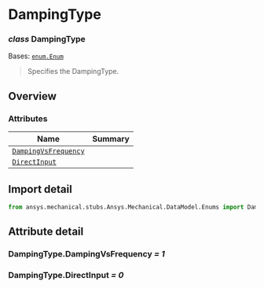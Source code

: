 <a id="dampingtype"></a>

# DampingType

<a id="DampingType"></a>

### *class* DampingType

Bases: [`enum.Enum`](https://docs.python.org/3/library/enum.html#enum.Enum)

> Specifies the DampingType.

> <!-- !! processed by numpydoc !! -->

<a id="overview"></a>

## Overview

### Attributes

| Name | Summary |
|-----------------------------------------------------------|----|
| [`DampingVsFrequency`](#DampingType.DampingVsFrequency)   |    |
| [`DirectInput`](#DampingType.DirectInput)                 |    |

<a id="import-detail"></a>

## Import detail

```python
from ansys.mechanical.stubs.Ansys.Mechanical.DataModel.Enums import DampingType
```

<a id="attribute-detail"></a>

## Attribute detail

<a id="DampingType.DampingVsFrequency"></a>

### DampingType.DampingVsFrequency *= 1*

<a id="DampingType.DirectInput"></a>

### DampingType.DirectInput *= 0*
